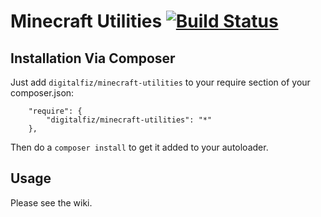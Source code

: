Minecraft Utilities [![Build Status](https://travis-ci.org/digitalfiz/MinecraftUtilities.png)](https://travis-ci.org/digitalfiz/MinecraftUtilities)
==================

## Installation Via Composer

Just add `digitalfiz/minecraft-utilities` to your require section of your composer.json:

```
    "require": {
        "digitalfiz/minecraft-utilities": "*"
    },
```

Then do a `composer install` to get it added to your autoloader.


## Usage

Please see the wiki.